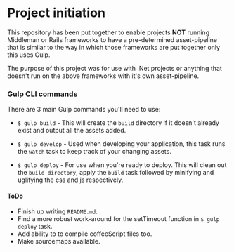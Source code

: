 # Project initiation

This repository has been put together to enable projects **NOT** running Middleman or Rails frameworks to have a pre-determined asset-pipeline that is similar to the way in which those frameworks are put together only this uses Gulp.

The purpose of this project was for use with .Net projects or anything that doesn't run on the above frameworks with it's own asset-pipeline.

### Gulp CLI commands

There are 3 main Gulp commands you'll need to use:

* `$ gulp build` - This will create the `build` directory if it doesn't already exist and output all the assets added.

* `$ gulp develop` - Used when developing your application, this task runs the `watch` task to keep track of your changing assets.

* `$ gulp deploy` - For use when you're ready to deploy. This will clean out the `build directory`, apply the `build` task followed by minifying and uglifying the css and js respectively.

#### ToDo

* Finish up writing `README.md`.
* Find a more robust work-around for the setTimeout function in `$ gulp deploy` task.
* Add ability to to compile coffeeScript files too.
* Make sourcemaps available.
